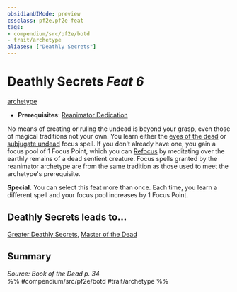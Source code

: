 ```yaml
---
obsidianUIMode: preview
cssclass: pf2e,pf2e-feat
tags:
- compendium/src/pf2e/botd
- trait/archetype
aliases: ["Deathly Secrets"]
---
```

# Deathly Secrets  *Feat 6*  
[archetype](archetype.md "Archetype Feat Trait")  

- **Prerequisites**: [Reanimator Dedication](reanimator-dedication-botd.md)

No means of creating or ruling the undead is beyond your grasp, even those of magical traditions not your own. You learn either the [eyes of the dead](eyes-of-the-dead-botd.md) or [subjugate undead](subjugate-undead-botd.md) focus spell. If you don't already have one, you gain a focus pool of 1 Focus Point, which you can [Refocus](refocus.md) by meditating over the earthly remains of a dead sentient creature. Focus spells granted by the reanimator archetype are from the same tradition as those used to meet the archetype's prerequisite.

**Special.** You can select this feat more than once. Each time, you learn a different spell and your focus pool increases by 1 Focus Point.

## Deathly Secrets leads to...

[Greater Deathly Secrets](greater-deathly-secrets-botd.md), [Master of the Dead](master-of-the-dead-botd.md)

## Summary

*Source: Book of the Dead p. 34*  
%% #compendium/src/pf2e/botd #trait/archetype %%